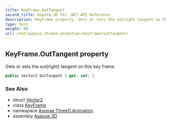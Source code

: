 ```yaml
---
title: KeyFrame.OutTangent
second_title: Aspose.3D for .NET API Reference
description: KeyFrame property. Gets or sets the outright tangent on this key frame
type: docs
weight: 90
url: /net/aspose.threed.animation/keyframe/outtangent/
---
```

## KeyFrame.OutTangent property

Gets or sets the out(right) tangent on this key frame.

```csharp
public Vector2 OutTangent { get; set; }
```

### See Also

* struct [Vector2](../../../aspose.threed.utilities/vector2/)
* class [KeyFrame](../)
* namespace [Aspose.ThreeD.Animation](../../keyframe/)
* assembly [Aspose.3D](../../../)



